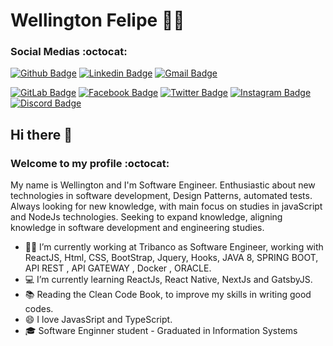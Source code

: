 # Wellington Felipe 👨‍💻

###  Social Medias :octocat:

[![Github Badge](https://img.shields.io/badge/-Github-000?style=flat-square&logo=Github&logoColor=white&link=https://github.com/wellingtonfelipi)](https://github.com/wellingtondev) 
[![Linkedin Badge](https://img.shields.io/badge/-LinkedIn-blue?style=flat-square&logo=Linkedin&logoColor=white&link=https://www.linkedin.com/in/developer-wellington/)](https://www.linkedin.com/in/developer-wellington/) 
[![Gmail Badge](https://img.shields.io/badge/-Gmail-c14438?style=flat-square&logo=Gmail&logoColor=white&link=mailto:wellingtonfdev@gmail.com)](mailto:wellingtonfdev@gmail.com) 


[![GitLab Badge](https://img.shields.io/badge/GitLab-330F63?style=flat-square&logo=gitlab&logoColor=white&link=https://gitlab.com/wellingtondeveloper)](https://gitlab.com/wellingtondeveloper) 
[![Facebook Badge](https://img.shields.io/badge/Facebook-1877F2?style=flat-square&logo=facebook&logoColor=white&link=https://www.facebook.com/wellingtondeveloper/)](https://www.facebook.com/wellingtondeveloper/) 
[![Twitter Badge](https://img.shields.io/badge/Twitter-1DA1F2?style=flat-square&logo=twitter&logoColor=white&link=https://twitter.com/wellingtondev2)](https://twitter.com/wellingtondev2) 
[![Instagram Badge](https://img.shields.io/badge/Instagram-E4405F?style=flat-square&logo=instagram&logoColor=white&link=https://www.instagram.com/devmacgyver/)](https://www.instagram.com/devmacgyver/) 
[![Discord Badge](https://img.shields.io/badge/Discord-7289DA?style=flat-square&logo=discord&logoColor=white&link=https://discord.gg/ms6vuyBP)](https://discord.gg/ms6vuyBP) 

## Hi there 👋  
###  Welcome to my profile :octocat:

My name is Wellington and I'm Software Engineer. Enthusiastic about new technologies in software development, Design Patterns, automated tests. Always looking for new knowledge, with main focus on studies in javaScript and NodeJs technologies. Seeking to expand knowledge, aligning knowledge in software development and engineering studies.

- :office_worker: I’m currently working at Tribanco as Software Engineer, working with ReactJS, Html, CSS, BootStrap, Jquery, Hooks, JAVA 8, SPRING BOOT, API REST , API GATEWAY , Docker , ORACLE.
- 💻 I’m currently learning ReactJs, React Native, NextJs and GatsbyJS.
- :books: Reading the Clean Code Book, to improve my skills in writing good codes.
- 😄 I love JavasSript and TypeScript.
- 🎓 Software Enginner student - Graduated in Information Systems

<!--
**wellingtondev/wellingtondev** is a ✨ _special_ ✨ repository because its `README.md` (this file) appears on your GitHub profile.

Here are some ideas to get you started:

- 🔭 I’m currently working on Unicorp Informática Industrial with AngularJs (1.x), NodeJs, Oracle Database and Oracle PL/SQL.
- 🌱 I’m currently learning ...
- 👯 I’m looking to collaborate on ...
- 🤔 I’m looking for help with ...
- 💬 Ask me about ...
- 📫 How to reach me: ...
- 😄 Pronouns: ...
- ⚡ Fun fact: ...
-->
